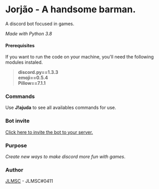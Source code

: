 # Jorjão - A handsome barman.
A discord bot focused in games.

*Made with Python 3.8*

#### Prerequisites
If you want to run the code on your machine, you'll need the following modules instaled.
> **discord.py==1.3.3**  
> **emoji==0.5.4**  
> **Pillow==7.1.1**

### Commands
Use **J!ajuda** to see all availables commands for use.

### Bot invite
[Click here to invite the bot to your server.](https://discord.com/api/oauth2/authorize?client_id=541713320999387136&permissions=108608&scope=bot)

### Purpose
*Create new ways to make discord more fun with games*.

### Author
[JLMSC](https://github.com/JLMSC) - JLMSC#0411
